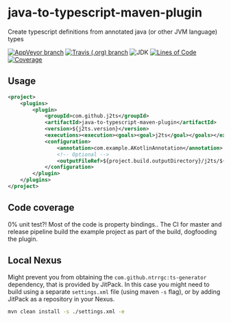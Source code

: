 # java-to-typescript-maven-plugin
Create typescript definitions from annotated java (or other JVM language) types

[![AppVeyor branch](https://img.shields.io/appveyor/ci/jensim/java-to-typescript-maven-plugin/master.svg?label=Windows%20build)](https://ci.appveyor.com/project/jensim/java-to-typescript-maven-plugin)
[![Travis (.org) branch](https://img.shields.io/travis/j2ts/java-to-typescript-maven-plugin/master.svg?label=Linux%20build)](https://travis-ci.org/j2ts/java-to-typescript-maven-plugin)
![JDK](https://img.shields.io/badge/JDK-%3E%3D1.8-lightgrey.svg)
[![Lines of Code](https://sonarcloud.io/api/project_badges/measure?project=com.github.j2ts%3Ajava-to-typescript-maven-plugin&metric=ncloc)](https://sonarcloud.io/dashboard?id=com.github.j2ts%3Ajava-to-typescript-maven-plugin)
[![Coverage](https://sonarcloud.io/api/project_badges/measure?project=com.github.j2ts%3Ajava-to-typescript-maven-plugin&metric=coverage)](https://sonarcloud.io/dashboard?id=com.github.j2ts%3Ajava-to-typescript-maven-plugin)

## Usage
```xml
<project>
    <plugins>
        <plugin>
            <groupId>com.github.j2ts</groupId>
            <artifactId>java-to-typescript-maven-plugin</artifactId>
            <version>${j2ts.version}</version>
            <executions><execution><goals><goal>j2ts</goal></goals></execution></executions>
            <configuration>
                <annotation>com.example.AKotlinAnnotation</annotation>
                <!-- Optional -->
                <outputFileRef>${project.build.outputDirectory}/j2ts/${project.artifactId}.ts.d</outputFileRef>
            </configuration>
        </plugin>
    </plugins>
</project>
```

## Code coverage
0% unit test?! Most of the code is property bindings.. 
The CI for master and release pipeline build the example project as part of the build, dogfooding the plugin.

## Local Nexus
Might prevent you from obtaining the `com.github.ntrrgc:ts-generator` dependency, that is provided by JitPack.
In this case you might need to build using a separate `settings.xml` file (using maven `-s` flag), or by adding JitPack as a repository in your Nexus. 
```bash
mvn clean install -s ./settings.xml -e
```
